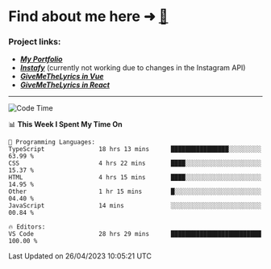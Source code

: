 # Find about me here ➜ [🧑](https://pauabella.dev)

### Project links:
- ***[My Portfolio](https://pauabella.dev)***
- ***[Instafy](https://instafy.me)*** (currently not working due to changes in the Instagram API)
- ***[GiveMeTheLyrics in Vue](https://lyrics.pauabella.dev)***
- ***[GiveMeTheLyrics in React](https://pauabella.dev/GiveMeTheLyrics)***

---
<!--START_SECTION:waka-->
![Code Time](http://img.shields.io/badge/Code%20Time-2%2C114%20hrs%2024%20mins-blue)

📊 **This Week I Spent My Time On** 

```text
💬 Programming Languages: 
TypeScript               18 hrs 13 mins      ████████████████░░░░░░░░░   63.99 % 
CSS                      4 hrs 22 mins       ████░░░░░░░░░░░░░░░░░░░░░   15.37 % 
HTML                     4 hrs 15 mins       ████░░░░░░░░░░░░░░░░░░░░░   14.95 % 
Other                    1 hr 15 mins        █░░░░░░░░░░░░░░░░░░░░░░░░   04.40 % 
JavaScript               14 mins             ░░░░░░░░░░░░░░░░░░░░░░░░░   00.84 % 

🔥 Editors: 
VS Code                  28 hrs 29 mins      █████████████████████████   100.00 % 
```


 Last Updated on 26/04/2023 10:05:21 UTC
<!--END_SECTION:waka-->
